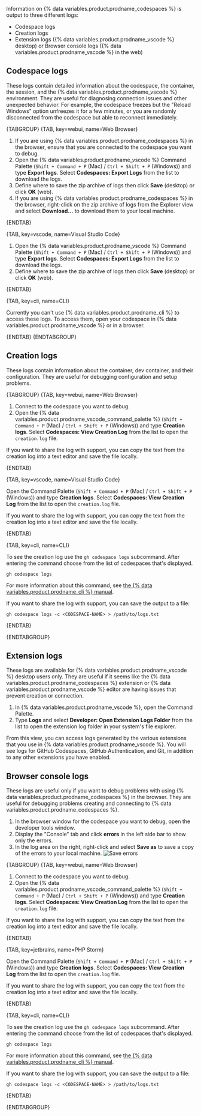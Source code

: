 Information on {% data variables.product.prodname_codespaces %} is output to three different logs:

- Codespace logs
- Creation logs
- Extension logs ({% data variables.product.prodname_vscode %} desktop) or Browser console logs ({% data
  variables.product.prodname_vscode %} in the web)

## Codespace logs

These logs contain detailed information about the codespace, the container, the session, and the {% data
variables.product.prodname_vscode %} environment. They are useful for diagnosing connection issues and other unexpected
behavior. For example, the codespace freezes but the "Reload Windows" option unfreezes it for a few minutes, or you are
randomly disconnected from the codespace but able to reconnect immediately.

{TABGROUP}
{TAB, key=webui, name=Web Browser}

1. If you are using {% data variables.product.prodname_codespaces %} in the browser, ensure that you are connected to
   the codespace you want to debug.
1. Open the {% data variables.product.prodname_vscode %} Command Palette (`Shift + Command + P` (Mac)
   / `Ctrl + Shift + P` (Windows)) and type **Export logs**. Select **Codespaces: Export Logs** from the list to
   download the logs.
1. Define where to save the zip archive of logs then click **Save** (desktop) or click **OK** (web).
1. If you are using {% data variables.product.prodname_codespaces %} in the browser, right-click on the zip archive of
   logs from the Explorer view and select **Download…** to download them to your local machine.

{ENDTAB}

{TAB, key=vscode, name=Visual Studio Code}

1. Open the {% data variables.product.prodname_vscode %} Command Palette (`Shift + Command + P` (Mac)
   / `Ctrl + Shift + P` (Windows)) and type **Export logs**. Select **Codespaces: Export Logs** from the list to
   download the logs.
1. Define where to save the zip archive of logs then click **Save** (desktop) or click **OK** (web).

{ENDTAB}

{TAB, key=cli, name=CLI}

Currently you can't use {% data variables.product.prodname_cli %} to access these logs. To access them, open your
codespace in {% data variables.product.prodname_vscode %} or in a browser.

{ENDTAB}
{ENDTABGROUP}

## Creation logs

These logs contain information about the container, dev container, and their configuration. They are useful for
debugging configuration and setup problems.

{TABGROUP}
{TAB, key=webui, name=Web Browser}

1. Connect to the codespace you want to debug.
2. Open the {% data variables.product.prodname_vscode_command_palette %} (`Shift + Command + P` (Mac)
   / `Ctrl + Shift + P` (Windows)) and type **Creation logs**. Select **Codespaces: View Creation Log** from the list to
   open the `creation.log` file.

If you want to share the log with support, you can copy the text from the creation log into a text editor and save the
file locally.

{ENDTAB}

{TAB, key=vscode, name=Visual Studio Code}

Open the Command Palette (`Shift + Command + P` (Mac) / `Ctrl + Shift + P` (Windows)) and type **Creation logs**.
Select **Codespaces: View Creation Log** from the list to open the `creation.log` file.

If you want to share the log with support, you can copy the text from the creation log into a text editor and save the
file locally.

{ENDTAB}

{TAB, key=cli, name=CLI}


To see the creation log use the `gh codespace logs` subcommand. After entering the command choose from the list of
codespaces that's displayed.

```shell
gh codespace logs 
```

For more information about this command,
see [the {% data variables.product.prodname_cli %} manual](https://cli.github.com/manual/gh_codespace_logs).

If you want to share the log with support, you can save the output to a file:

```shell
gh codespace logs -c <CODESPACE-NAME> > /path/to/logs.txt
```

{ENDTAB}

{ENDTABGROUP}

## Extension logs

These logs are available for {% data variables.product.prodname_vscode %} desktop users only. They are useful if it
seems like the {% data variables.product.prodname_codespaces %} extension or {% data variables.product.prodname_vscode
%} editor are having issues that prevent creation or connection.

1. In {% data variables.product.prodname_vscode %}, open the Command Palette.
1. Type **Logs** and select **Developer: Open Extension Logs Folder** from the list to open the extension log folder in
   your system's file explorer.

From this view, you can access logs generated by the various extensions that you use in {% data
variables.product.prodname_vscode %}. You will see logs for GitHub Codespaces, GitHub Authentication, and Git, in
addition to any other extensions you have enabled.

## Browser console logs

These logs are useful only if you want to debug problems with using {% data variables.product.prodname_codespaces %} in
the browser. They are useful for debugging problems creating and connecting to {% data
variables.product.prodname_codespaces %}.

1. In the browser window for the codespace you want to debug, open the developer tools window.
1. Display the "Console" tab and click **errors** in the left side bar to show only the errors.
1. In the log area on the right, right-click and select **Save as** to save a copy of the errors to your local machine.
   ![Save errors](/assets/images/help/codespaces/browser-console-log-save.png)



{TABGROUP}
{TAB, key=webui, name=Web Browser}

1. Connect to the codespace you want to debug.
2. Open the {% data variables.product.prodname_vscode_command_palette %} (`Shift + Command + P` (Mac)
   / `Ctrl + Shift + P` (Windows)) and type **Creation logs**. Select **Codespaces: View Creation Log** from the list to
   open the `creation.log` file.

If you want to share the log with support, you can copy the text from the creation log into a text editor and save the
file locally.

{ENDTAB}

{TAB, key=jetbrains, name=PHP Storm}

Open the Command Palette (`Shift + Command + P` (Mac) / `Ctrl + Shift + P` (Windows)) and type **Creation logs**.
Select **Codespaces: View Creation Log** from the list to open the `creation.log` file.

If you want to share the log with support, you can copy the text from the creation log into a text editor and save the
file locally.

{ENDTAB}

{TAB, key=cli, name=CLI}


To see the creation log use the `gh codespace logs` subcommand. After entering the command choose from the list of
codespaces that's displayed.

```shell
gh codespace logs 
```

For more information about this command,
see [the {% data variables.product.prodname_cli %} manual](https://cli.github.com/manual/gh_codespace_logs).

If you want to share the log with support, you can save the output to a file:

```shell
gh codespace logs -c <CODESPACE-NAME> > /path/to/logs.txt
```

{ENDTAB}

{ENDTABGROUP}
